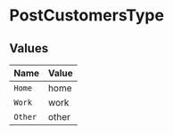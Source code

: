 # PostCustomersType


## Values

| Name    | Value   |
| ------- | ------- |
| `Home`  | home    |
| `Work`  | work    |
| `Other` | other   |